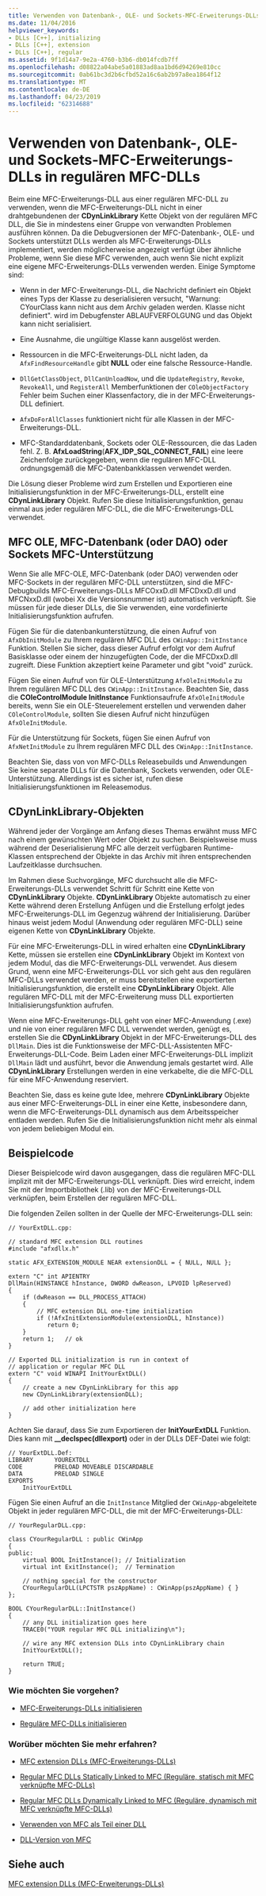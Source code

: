 ```yaml
---
title: Verwenden von Datenbank-, OLE- und Sockets-MFC-Erweiterungs-DLLs in regulären MFC-DLLs
ms.date: 11/04/2016
helpviewer_keywords:
- DLLs [C++], initializing
- DLLs [C++], extension
- DLLs [C++], regular
ms.assetid: 9f1d14a7-9e2a-4760-b3b6-db014fcdb7ff
ms.openlocfilehash: d08822a04abe5a01883ad8aa1bd6d94269e810cc
ms.sourcegitcommit: 0ab61bc3d2b6cfbd52a16c6ab2b97a8ea1864f12
ms.translationtype: MT
ms.contentlocale: de-DE
ms.lasthandoff: 04/23/2019
ms.locfileid: "62314688"
---
```

# <a name="using-database-ole-and-sockets-mfc-extension-dlls-in-regular-mfc-dlls"></a>Verwenden von Datenbank-, OLE- und Sockets-MFC-Erweiterungs-DLLs in regulären MFC-DLLs

Beim eine MFC-Erweiterungs-DLL aus einer regulären MFC-DLL zu verwenden, wenn die MFC-Erweiterungs-DLL nicht in einer drahtgebundenen der **CDynLinkLibrary** Kette Objekt von der regulären MFC DLL, die Sie in mindestens einer Gruppe von verwandten Problemen ausführen können. Da die Debugversionen der MFC-Datenbank-, OLE- und Sockets unterstützt DLLs werden als MFC-Erweiterungs-DLLs implementiert, werden möglicherweise angezeigt verfügt über ähnliche Probleme, wenn Sie diese MFC verwenden, auch wenn Sie nicht explizit eine eigene MFC-Erweiterungs-DLLs verwenden werden. Einige Symptome sind:

- Wenn in der MFC-Erweiterungs-DLL, die Nachricht definiert ein Objekt eines Typs der Klasse zu deserialisieren versucht, "Warnung: CYourClass kann nicht aus dem Archiv geladen werden. Klasse nicht definiert". wird im Debugfenster ABLAUFVERFOLGUNG und das Objekt kann nicht serialisiert.

- Eine Ausnahme, die ungültige Klasse kann ausgelöst werden.

- Ressourcen in die MFC-Erweiterungs-DLL nicht laden, da `AfxFindResourceHandle` gibt **NULL** oder eine falsche Ressource-Handle.

- `DllGetClassObject`, `DllCanUnloadNow`, und die `UpdateRegistry`, `Revoke`, `RevokeAll`, und `RegisterAll` Memberfunktionen der `COleObjectFactory` Fehler beim Suchen einer Klassenfactory, die in der MFC-Erweiterungs-DLL definiert.

- `AfxDoForAllClasses` funktioniert nicht für alle Klassen in der MFC-Erweiterungs-DLL.

- MFC-Standarddatenbank, Sockets oder OLE-Ressourcen, die das Laden fehl. Z. B. **AfxLoadString**(**AFX_IDP_SQL_CONNECT_FAIL**) eine leere Zeichenfolge zurückgegeben, wenn die regulären MFC-DLL ordnungsgemäß die MFC-Datenbankklassen verwendet werden.

Die Lösung dieser Probleme wird zum Erstellen und Exportieren eine Initialisierungsfunktion in der MFC-Erweiterungs-DLL, erstellt eine **CDynLinkLibrary** Objekt. Rufen Sie diese Initialisierungsfunktion, genau einmal aus jeder regulären MFC-DLL, die die MFC-Erweiterungs-DLL verwendet.

## <a name="mfc-ole-mfc-database-or-dao-or-mfc-sockets-support"></a>MFC OLE, MFC-Datenbank (oder DAO) oder Sockets MFC-Unterstützung

Wenn Sie alle MFC-OLE, MFC-Datenbank (oder DAO) verwenden oder MFC-Sockets in der regulären MFC-DLL unterstützen, sind die MFC-Debugbuilds MFC-Erweiterungs-DLLs MFCOxxD.dll MFCDxxD.dll und MFCNxxD.dll (wobei Xx die Versionsnummer ist) automatisch verknüpft. Sie müssen für jede dieser DLLs, die Sie verwenden, eine vordefinierte Initialisierungsfunktion aufrufen.

Fügen Sie für die datenbankunterstützung, die einen Aufruf von `AfxDbInitModule` zu Ihrem regulären MFC DLL des `CWinApp::InitInstance` Funktion. Stellen Sie sicher, dass dieser Aufruf erfolgt vor dem Aufruf Basisklasse oder einem der hinzugefügten Code, der die MFCDxxD.dll zugreift. Diese Funktion akzeptiert keine Parameter und gibt "void" zurück.

Fügen Sie einen Aufruf von für OLE-Unterstützung `AfxOleInitModule` zu Ihrem regulären MFC DLL des `CWinApp::InitInstance`. Beachten Sie, dass die **COleControlModule InitInstance** Funktionsaufrufe `AfxOleInitModule` bereits, wenn Sie ein OLE-Steuerelement erstellen und verwenden daher `COleControlModule`, sollten Sie diesen Aufruf nicht hinzufügen `AfxOleInitModule`.

Für die Unterstützung für Sockets, fügen Sie einen Aufruf von `AfxNetInitModule` zu Ihrem regulären MFC DLL des `CWinApp::InitInstance`.

Beachten Sie, dass von von MFC-DLLs Releasebuilds und Anwendungen Sie keine separate DLLs für die Datenbank, Sockets verwenden, oder OLE-Unterstützung. Allerdings ist es sicher ist, rufen diese Initialisierungsfunktionen im Releasemodus.

## <a name="cdynlinklibrary-objects"></a>CDynLinkLibrary-Objekten

Während jeder der Vorgänge am Anfang dieses Themas erwähnt muss MFC nach einem gewünschten Wert oder Objekt zu suchen. Beispielsweise muss während der Deserialisierung MFC alle derzeit verfügbaren Runtime-Klassen entsprechend der Objekte in das Archiv mit ihren entsprechenden Laufzeitklasse durchsuchen.

Im Rahmen diese Suchvorgänge, MFC durchsucht alle die MFC-Erweiterungs-DLLs verwendet Schritt für Schritt eine Kette von **CDynLinkLibrary** Objekte. **CDynLinkLibrary** Objekte automatisch zu einer Kette während deren Erstellung Anfügen und die Erstellung erfolgt jedes MFC-Erweiterungs-DLL im Gegenzug während der Initialisierung. Darüber hinaus weist jedem Modul (Anwendung oder regulären MFC-DLL) seine eigenen Kette von **CDynLinkLibrary** Objekte.

Für eine MFC-Erweiterungs-DLL in wired erhalten eine **CDynLinkLibrary** Kette, müssen sie erstellen eine **CDynLinkLibrary** Objekt im Kontext von jedem Modul, das die MFC-Erweiterungs-DLL verwendet. Aus diesem Grund, wenn eine MFC-Erweiterungs-DLL vor sich geht aus den regulären MFC-DLLs verwendet werden, er muss bereitstellen eine exportierten Initialisierungsfunktion, die erstellt eine **CDynLinkLibrary** Objekt. Alle regulären MFC-DLL mit der MFC-Erweiterung muss DLL exportierten Initialisierungsfunktion aufrufen.

Wenn eine MFC-Erweiterungs-DLL geht von einer MFC-Anwendung (.exe) und nie von einer regulären MFC DLL verwendet werden, genügt es, erstellen Sie die **CDynLinkLibrary** Objekt in der MFC-Erweiterungs-DLL des `DllMain`. Dies ist die Funktionsweise der MFC-DLL-Assistenten MFC-Erweiterungs-DLL-Code. Beim Laden einer MFC-Erweiterungs-DLL implizit `DllMain` lädt und ausführt, bevor die Anwendung jemals gestartet wird. Alle **CDynLinkLibrary** Erstellungen werden in eine verkabelte, die die MFC-DLL für eine MFC-Anwendung reserviert.

Beachten Sie, dass es keine gute Idee, mehrere **CDynLinkLibrary** Objekte aus einer MFC-Erweiterungs-DLL in einer eine Kette, insbesondere dann, wenn die MFC-Erweiterungs-DLL dynamisch aus dem Arbeitsspeicher entladen werden. Rufen Sie die Initialisierungsfunktion nicht mehr als einmal von jedem beliebigen Modul ein.

## <a name="sample-code"></a>Beispielcode

Dieser Beispielcode wird davon ausgegangen, dass die regulären MFC-DLL implizit mit der MFC-Erweiterungs-DLL verknüpft. Dies wird erreicht, indem Sie mit der Importbibliothek (.lib) von der MFC-Erweiterungs-DLL verknüpfen, beim Erstellen der regulären MFC-DLL.

Die folgenden Zeilen sollten in der Quelle der MFC-Erweiterungs-DLL sein:

```
// YourExtDLL.cpp:

// standard MFC extension DLL routines
#include "afxdllx.h"

static AFX_EXTENSION_MODULE NEAR extensionDLL = { NULL, NULL };

extern "C" int APIENTRY
DllMain(HINSTANCE hInstance, DWORD dwReason, LPVOID lpReserved)
{
    if (dwReason == DLL_PROCESS_ATTACH)
    {
        // MFC extension DLL one-time initialization
        if (!AfxInitExtensionModule(extensionDLL, hInstance))
           return 0;
    }
    return 1;   // ok
}

// Exported DLL initialization is run in context of
// application or regular MFC DLL
extern "C" void WINAPI InitYourExtDLL()
{
    // create a new CDynLinkLibrary for this app
    new CDynLinkLibrary(extensionDLL);

    // add other initialization here
}
```

Achten Sie darauf, dass Sie zum Exportieren der **InitYourExtDLL** Funktion. Dies kann mit **__declspec(dllexport)** oder in der DLLs DEF-Datei wie folgt:

```
// YourExtDLL.Def:
LIBRARY      YOUREXTDLL
CODE         PRELOAD MOVEABLE DISCARDABLE
DATA         PRELOAD SINGLE
EXPORTS
    InitYourExtDLL
```

Fügen Sie einen Aufruf an die `InitInstance` Mitglied der `CWinApp`-abgeleitete Objekt in jeder regulären MFC-DLL, die mit der MFC-Erweiterungs-DLL:

```
// YourRegularDLL.cpp:

class CYourRegularDLL : public CWinApp
{
public:
    virtual BOOL InitInstance(); // Initialization
    virtual int ExitInstance();  // Termination

    // nothing special for the constructor
    CYourRegularDLL(LPCTSTR pszAppName) : CWinApp(pszAppName) { }
};

BOOL CYourRegularDLL::InitInstance()
{
    // any DLL initialization goes here
    TRACE0("YOUR regular MFC DLL initializing\n");

    // wire any MFC extension DLLs into CDynLinkLibrary chain
    InitYourExtDLL();

    return TRUE;
}
```

### <a name="what-do-you-want-to-do"></a>Wie möchten Sie vorgehen?

- [MFC-Erweiterungs-DLLs initialisieren](run-time-library-behavior.md#initializing-extension-dlls)

- [Reguläre MFC-DLLs initialisieren](run-time-library-behavior.md#initializing-regular-dlls)

### <a name="what-do-you-want-to-know-more-about"></a>Worüber möchten Sie mehr erfahren?

- [MFC extension DLLs (MFC-Erweiterungs-DLLs)](extension-dlls.md)

- [Regular MFC DLLs Statically Linked to MFC (Reguläre, statisch mit MFC verknüpfte MFC-DLLs)](regular-dlls-statically-linked-to-mfc.md)

- [Regular MFC DLLs Dynamically Linked to MFC (Reguläre, dynamisch mit MFC verknüpfte MFC-DLLs)](regular-dlls-dynamically-linked-to-mfc.md)

- [Verwenden von MFC als Teil einer DLL](../mfc/tn011-using-mfc-as-part-of-a-dll.md)

- [DLL-Version von MFC](../mfc/tn033-dll-version-of-mfc.md)

## <a name="see-also"></a>Siehe auch

[MFC extension DLLs (MFC-Erweiterungs-DLLs)](extension-dlls.md)
